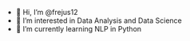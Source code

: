 - 👋 Hi, I’m @frejus12
- 👀 I’m interested in Data Analysis and Data Science
- 🌱 I’m currently learning NLP in Python

